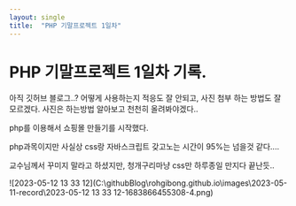 ```yaml
---
layout: single
title:  "PHP 기말프로젝트 1일차"
---
```


# PHP 기말프로젝트 1일차 기록.

아직 깃허브 블로그..? 어떻게 사용하는지 적응도 잘 안되고, 사진 첨부 하는 방법도 잘 모르겠다.
사진은 하는방법 알아보고 천천히 올려봐야겠다..

php를 이용해서 쇼핑몰 만들기를 시작했다.

php과목이지만 사실상 css랑 자바스크립트 갖고노는 시간이 95%는 넘을것 같다....

교수님께서 꾸미지 말라고 하셨지만, 청개구리마냥 css만 하루종일 만지다 끝난듯..



![2023-05-12 13 33 12](C:\githubBlog\rohgibong.github.io\images\2023-05-11-record\2023-05-12 13 33 12-1683866455308-4.png)
